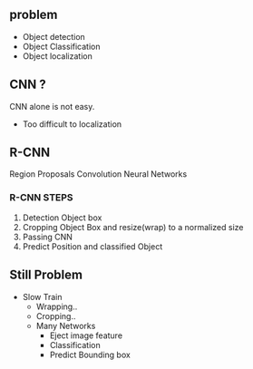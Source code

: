 ## problem
- Object detection
- Object Classification
- Object localization

## CNN ?
CNN alone is not easy.
- Too difficult to localization

## R-CNN
Region Proposals Convolution Neural Networks

### R-CNN STEPS
1. Detection Object box
2. Cropping Object Box and resize(wrap) to a normalized size
3. Passing CNN
4. Predict Position and classified Object


## Still Problem
- Slow Train
  - Wrapping..
  - Cropping..
  - Many Networks
    - Eject image feature
    - Classification
    - Predict Bounding box 
